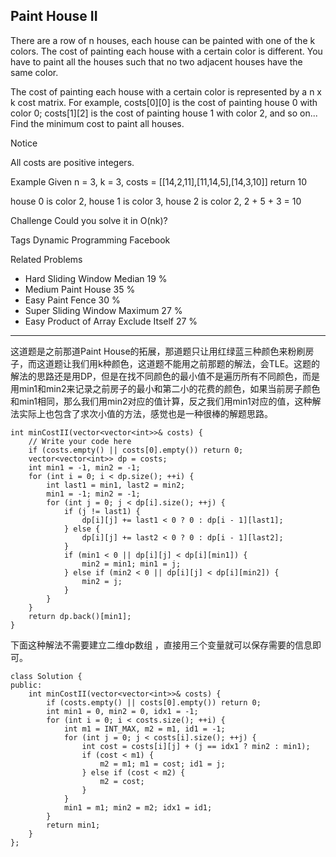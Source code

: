 ## Paint House II  ##

There are a row of n houses, each house can be painted with one of the k colors. The cost of painting each house with a certain color is different. You have to paint all the houses such that no two adjacent houses have the same color.

The cost of painting each house with a certain color is represented by a n x k cost matrix. For example, costs[0][0] is the cost of painting house 0 with color 0; costs[1][2] is the cost of painting house 1 with color 2, and so on... Find the minimum cost to paint all houses.

 Notice

All costs are positive integers.

Example
Given n = 3, k = 3, costs = [[14,2,11],[11,14,5],[14,3,10]] return 10

house 0 is color 2, house 1 is color 3, house 2 is color 2, 2 + 5 + 3 = 10

Challenge 
Could you solve it in O(nk)?

Tags 
Dynamic Programming Facebook

Related Problems 

- Hard Sliding Window Median 19 %
- Medium Paint House 35 %
- Easy Paint Fence 30 %
- Super Sliding Window Maximum 27 %
- Easy Product of Array Exclude Itself 27 %

----------
这道题是之前那道Paint House的拓展，那道题只让用红绿蓝三种颜色来粉刷房子，而这道题让我们用k种颜色，这道题不能用之前那题的解法，会TLE。这题的解法的思路还是用DP，但是在找不同颜色的最小值不是遍历所有不同颜色，而是用min1和min2来记录之前房子的最小和第二小的花费的颜色，如果当前房子颜色和min1相同，那么我们用min2对应的值计算，反之我们用min1对应的值，这种解法实际上也包含了求次小值的方法，感觉也是一种很棒的解题思路。

	int minCostII(vector<vector<int>>& costs) {
	    // Write your code here
	    if (costs.empty() || costs[0].empty()) return 0;
	    vector<vector<int>> dp = costs;
	    int min1 = -1, min2 = -1;
	    for (int i = 0; i < dp.size(); ++i) {
	        int last1 = min1, last2 = min2;
	        min1 = -1; min2 = -1;
	        for (int j = 0; j < dp[i].size(); ++j) {
	            if (j != last1) {
	                dp[i][j] += last1 < 0 ? 0 : dp[i - 1][last1];
	            } else {
	                dp[i][j] += last2 < 0 ? 0 : dp[i - 1][last2];
	            }
	            if (min1 < 0 || dp[i][j] < dp[i][min1]) {
	                min2 = min1; min1 = j;
	            } else if (min2 < 0 || dp[i][j] < dp[i][min2]) {
	                min2 = j;
	            }
	        }
	    }
	    return dp.back()[min1];
	}
下面这种解法不需要建立二维dp数组
，直接用三个变量就可以保存需要的信息即可。

	class Solution {
	public:
	    int minCostII(vector<vector<int>>& costs) {
	        if (costs.empty() || costs[0].empty()) return 0;
	        int min1 = 0, min2 = 0, idx1 = -1;
	        for (int i = 0; i < costs.size(); ++i) {
	            int m1 = INT_MAX, m2 = m1, id1 = -1;
	            for (int j = 0; j < costs[i].size(); ++j) {
	                int cost = costs[i][j] + (j == idx1 ? min2 : min1);
	                if (cost < m1) {
	                    m2 = m1; m1 = cost; id1 = j;
	                } else if (cost < m2) {
	                    m2 = cost;
	                }
	            }
	            min1 = m1; min2 = m2; idx1 = id1;
	        }
	        return min1;
	    }
	};